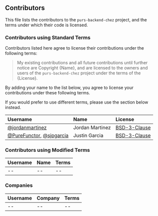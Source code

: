 ## Contributors

This file lists the contributors to the `purs-backend-chez` project, and the terms under which their code is licensed.

### Contributors using Standard Terms

Contributors listed here agree to license their contributions under the following terms:

> My existing contributions and all future contributions until further notice are Copyright {Name}, and are licensed to the owners and users of the `purs-backend-chez` project under the terms of the {License}.

By adding your name to the list below, you agree to license your contributions under these following terms.

If you would prefer to use different terms, please use the section below instead.

| Username | Name | License |
| :------- | :--- | :------ |
| [@jordanmartinez](https://github.com/jordanmartinez) | Jordan Martinez | [BSD-3-Clause] |
| [@PureFunctor](https://github.com/PureFunctor), [@sjpgarcia](https://github.com/sjpgarcia) | Justin Garcia | [BSD-3-Clause] |

### Contributors using Modified Terms

| Username | Name | Terms |
| :------- | :--- | :------ |
| -- | -- | -- |

### Companies

| Username | Company | Terms |
| :------- | :--- | :------ |
| -- | -- | -- |


[BSD-3-Clause]: https://opensource.org/license/bsd-3-clause
